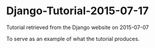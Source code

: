 # Django-Tutorial-2015-07-17
Tutorial retrieved from the Django website on 2015-07-07

To serve as an example of what the tutorial produces.
